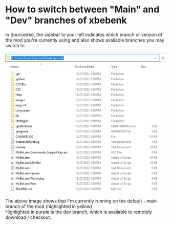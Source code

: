 # How to switch between "Main" and "Dev" branches of xbebenk

In Sourcetree, the sidebar to your left indicates which branch or version of the mod you're currently using and also shows available branches you may switch to. 

![Images](Images/Sourcetree/Sourcetree_12.png)
The above image shows that I'm currently running on the default - main branch of the mod (highlighted in yellow)  
Highlighted in purple is the dev branch, which is available to remotely download / checkout. 
